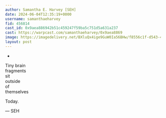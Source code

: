 ```yaml
---
author: Samantha E. Harvey [SEH]
date: 2024-06-04T12:35:19+0000
username: samanthaeharvey
fid: 456814
cast_id: 0x9aea886942b51c459247f59ba5c751d5a631a237
cast: https://warpcast.com/samanthaeharvey/0x9aea8869
image: https://imagedelivery.net/BXluQx4ige9GuW0Ia56BHw/f8556c1f-d543-4d46-3bb8-ddcccd3aa200/original
layout: post
---
```

-  
Tiny brain  
fragments   
sit  
outside  
of  
themselves  
  
Today.  
  
— SEH  

<img src='https://imagedelivery.net/BXluQx4ige9GuW0Ia56BHw/f8556c1f-d543-4d46-3bb8-ddcccd3aa200/original' alt='' referrerpolicy='no-referrer'/>
